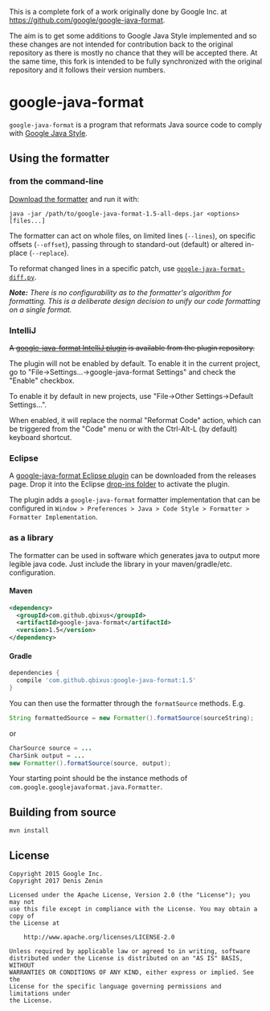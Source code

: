 This is a complete fork of a work originally done by Google Inc. at
https://github.com/google/google-java-format.

The aim is to get some additions to Google Java Style implemented and so these
changes are not intended for contribution back to the original repository as
there is mostly no chance that they will be accepted there. At the same time,
this fork is intended to be fully synchronized with the original repository
and it follows their version numbers.

# google-java-format

`google-java-format` is a program that reformats Java source code to comply with
[Google Java Style][].

[Google Java Style]: https://google.github.io/styleguide/javaguide.html

## Using the formatter

### from the command-line

[Download the formatter](https://github.com/qbixus/google-java-format/releases)
and run it with:

```
java -jar /path/to/google-java-format-1.5-all-deps.jar <options> [files...]
```

The formatter can act on whole files, on limited lines (`--lines`), on specific
offsets (`--offset`), passing through to standard-out (default) or altered
in-place (`--replace`).

To reformat changed lines in a specific patch, use
[`google-java-format-diff.py`](https://github.com/qbixus/google-java-format/blob/master/scripts/google-java-format-diff.py).

***Note:*** *There is no configurability as to the formatter's algorithm for
formatting. This is a deliberate design decision to unify our code formatting on
a single format.*

### IntelliJ

~~A [google-java-format IntelliJ
plugin](https://plugins.jetbrains.com/plugin/8527) is available from the plugin
repository.~~

The plugin will not be enabled by default. To enable it in the current project,
go to "File→Settings...→google-java-format Settings" and check the "Enable"
checkbox.

To enable it by default in new projects, use "File→Other Settings→Default
Settings...".

When enabled, it will replace the normal "Reformat Code" action, which can be
triggered from the "Code" menu or with the Ctrl-Alt-L (by default) keyboard
shortcut.

### Eclipse

A [google-java-format Eclipse
plugin](https://github.com/qbixus/google-java-format/releases/download/google-java-format-1.5/google-java-format-eclipse-plugin-1.5.0.jar)
can be downloaded from the releases page. Drop it into the Eclipse [drop-ins
folder](http://help.eclipse.org/neon/index.jsp?topic=%2Forg.eclipse.platform.doc.isv%2Freference%2Fmisc%2Fp2_dropins_format.html)
to activate the plugin.

The plugin adds a `google-java-format` formatter implementation that can be
configured in `Window > Preferences > Java > Code Style > Formatter > Formatter
Implementation`.

### as a library

The formatter can be used in software which generates java to output more
legible java code. Just include the library in your maven/gradle/etc.
configuration.

#### Maven

```xml
<dependency>
  <groupId>com.github.qbixus</groupId>
  <artifactId>google-java-format</artifactId>
  <version>1.5</version>
</dependency>
```

#### Gradle

```groovy
dependencies {
  compile 'com.github.qbixus:google-java-format:1.5'
}
```

You can then use the formatter through the `formatSource` methods. E.g.

```java
String formattedSource = new Formatter().formatSource(sourceString);
```

or

```java
CharSource source = ...
CharSink output = ...
new Formatter().formatSource(source, output);
```

Your starting point should be the instance methods of
`com.google.googlejavaformat.java.Formatter`.

## Building from source

    mvn install

## License

```text
Copyright 2015 Google Inc.
Copyright 2017 Denis Zenin

Licensed under the Apache License, Version 2.0 (the "License"); you may not
use this file except in compliance with the License. You may obtain a copy of
the License at

    http://www.apache.org/licenses/LICENSE-2.0

Unless required by applicable law or agreed to in writing, software
distributed under the License is distributed on an "AS IS" BASIS, WITHOUT
WARRANTIES OR CONDITIONS OF ANY KIND, either express or implied. See the
License for the specific language governing permissions and limitations under
the License.
```
